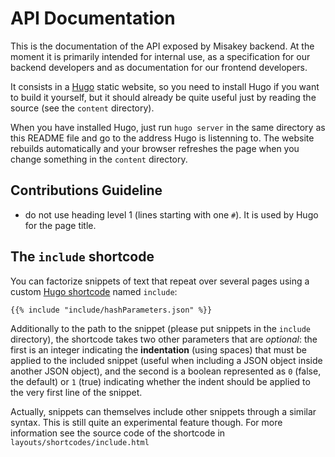 # API Documentation

This is the documentation of the API exposed by Misakey backend.
At the moment it is primarily intended for internal use,
as a specification for our backend developers
and as documentation for our frontend developers.

It consists in a [Hugo][] static website,
so you need to install Hugo if you want to build it yourself,
but it should already be quite useful just by reading the source
(see the `content` directory).

When you have installed Hugo,
just run `hugo server` in the same directory as this README file
and go to the address Hugo is listenning to.
The website rebuilds automatically and your browser refreshes the page
when you change something in the `content` directory.

## Contributions Guideline

- do not use heading level 1 (lines starting with one `#`). It is used by Hugo for the page title.

## The `include` shortcode

You can factorize snippets of text that repeat over several pages
using a custom [Hugo shortcode][] named `include`:

    {{% include "include/hashParameters.json" %}}

Additionally to the path to the snippet (please put snippets in the `include` directory),
the shortcode takes two other parameters that are *optional*:
the first is an integer indicating the **indentation** (using spaces) that must be applied to the included snippet
(useful when including a JSON object inside another JSON object),
and the second is a boolean represented as `0` (false, the default) or `1` (true)
indicating whether the indent should be applied to the very first line of the snippet.

Actually, snippets can themselves include other snippets through a similar syntax.
This is still quite an experimental feature though.
For more information see the source code of the shortcode in `layouts/shortcodes/include.html`

[Hugo]: https://gohugo.io/
[Hugo shortcode]: https://gohugo.io/content-management/shortcodes/
